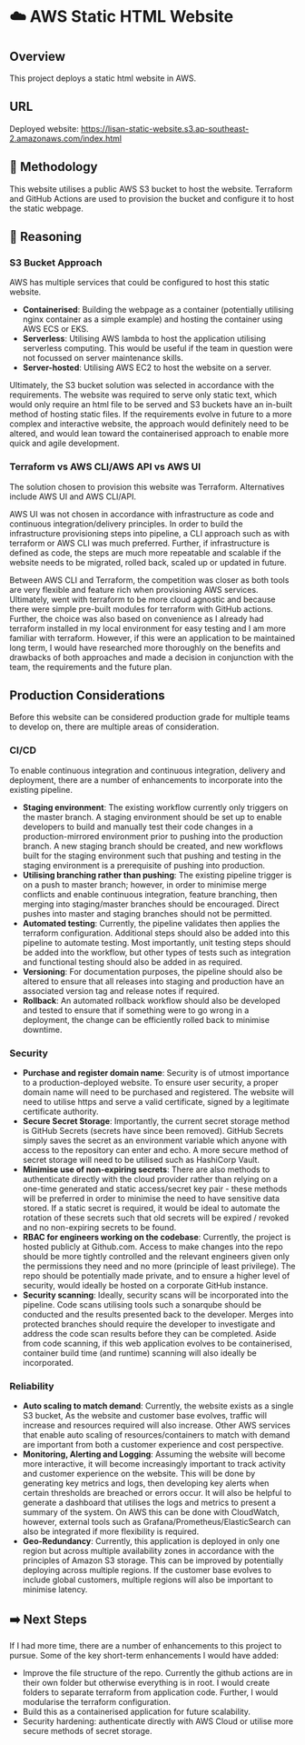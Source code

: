 # ☁️ AWS Static HTML Website

## Overview

This project deploys a static html website in AWS.

## URL

Deployed website: https://lisan-static-website.s3.ap-southeast-2.amazonaws.com/index.html

## 🚧 Methodology

This website utilises a public AWS S3 bucket to host the website. Terraform and GitHub Actions are used to provision the bucket and configure it to host the static webpage.

## 💭 Reasoning 

### S3 Bucket Approach

AWS has multiple services that could be configured to host this static website. 
- **Containerised**: Building the webpage as a container (potentially utilising nginx container as a simple example) and hosting the container using AWS ECS or EKS.
- **Serverless**: Utilising AWS lambda to host the application utilising serverless computing. This would be useful if the team in question were not focussed on server maintenance skills. 
- **Server-hosted**: Utilising AWS EC2 to host the website on a server.

Ultimately, the S3 bucket solution was selected in accordance with the requirements. The website was required to serve only static text, which would only require an html file to be served and S3 buckets have an in-built method of hosting static files. If the requirements evolve in future to a more complex and interactive website, the approach would definitely need to be altered, and would lean toward the containerised approach to enable more quick and agile development.

### Terraform vs AWS CLI/AWS API vs AWS UI

The solution chosen to provision this website was Terraform. Alternatives include AWS UI and AWS CLI/API.

AWS UI was not chosen in accordance with infrastructure as code and continuous integration/delivery principles. In order to build the infrastructure provisioning steps into pipeline, a CLI approach such as with terraform or AWS CLI was much preferred. Further, if infrastructure is defined as code, the steps are much more repeatable and scalable if the website needs to be migrated, rolled back, scaled up or updated in future.

Between AWS CLI and Terraform, the competition was closer as both tools are very flexible and feature rich when provisioning AWS services. Ultimately, went with terraform to be more cloud agnostic and because there were simple pre-built modules for terraform with GitHub actions. Further, the choice was also based on convenience as I already had terraform installed in my local environment for easy testing and I am more familiar with terraform. However, if this were an application to be maintained long term, I would have researched more thoroughly on the benefits and drawbacks of both approaches and made a decision in conjunction with the team, the requirements and the future plan.

## Production Considerations

Before this website can be considered production grade for multiple teams to develop on, there are multiple areas of consideration.

### CI/CD

To enable continuous integration and continuous integration, delivery and deployment, there are a number of enhancements to incorporate into the existing pipeline.
​​
- **Staging environment**: The existing workflow currently only triggers on the master branch. A staging environment should be set up to enable developers to build and manually test their code changes in a production-mirrored environment prior to pushing into the production branch. A new staging branch should be created, and new workflows built for the staging environment such that pushing and testing in the staging environment is a prerequisite of pushing into production.
- **Utilising branching rather than pushing**: The existing pipeline trigger is on a push to master branch; however, in order to minimise merge conflicts and enable continuous integration, feature branching, then merging into staging/master branches should be encouraged. Direct pushes into master and staging branches should not be permitted.
- **Automated testing**: Currently, the pipeline validates then applies the terraform configuration. Additional steps should also be added into this pipeline to automate testing. Most importantly, unit testing steps should be added into the workflow, but other types of tests such as integration and functional testing should also be added in as required.
- **Versioning**: For documentation purposes, the pipeline should also be altered to ensure that all releases into staging and production have an associated version tag and release notes if required.
- **Rollback**: An automated rollback workflow should also be developed and tested to ensure that if something were to go wrong in a deployment, the change can be efficiently rolled back to minimise downtime.

### Security

- **Purchase and register domain name**: Security is of utmost importance to a production-deployed website. To ensure user security, a proper domain name will need to be purchased and registered. The website will need to utilise https and serve a valid certificate, signed by a legitimate certificate authority.
- **Secure Secret Storage**: Importantly, the current secret storage method is GitHub Secrets (secrets have since been removed). GitHub Secrets simply saves the secret as an environment variable which anyone with access to the repository can enter and echo. A more secure method of secret storage will need to be utilised such as HashiCorp Vault. 
- **Minimise use of non-expiring secrets**: There are also methods to authenticate directly with the cloud provider rather than relying on a one-time generated and static access/secret key pair - these methods will be preferred in order to minimise the need to have sensitive data stored. If a static secret is required, it would be ideal to automate the rotation of these secrets such that old secrets will be expired / revoked and no non-expiring secrets to be found.
- **RBAC for engineers working on the codebase**: Currently, the project is hosted publicly at Github.com. Access to make changes into the repo should be more tightly controlled and the relevant engineers given only the permissions they need and no more (principle of least privilege). The repo should be potentially made private, and to ensure a higher level of security, would ideally be hosted on a corporate GitHub instance.
- **Security scanning**: Ideally, security scans will be incorporated into the pipeline. Code scans utilising tools such a sonarqube should be conducted and the results presented back to the developer. Merges into protected branches should require the developer to investigate and address the code scan results before they can be completed. Aside from code scanning, if this web application evolves to be containerised, container build time (and runtime) scanning will also ideally be incorporated.

### Reliability
- **Auto scaling to match demand**: Currently, the website exists as a single S3 bucket, As the website and customer base evolves, traffic will increase and resources required will also increase. Other AWS services that enable auto scaling of resources/containers to match with demand are important from both a customer experience and cost perspective.
- **Monitoring, Alerting and Logging**: Assuming the website will become more interactive, it will become increasingly important to track activity and customer experience on the website. This will be done by generating key metrics and logs, then developing key alerts when certain thresholds are breached or errors occur. It will also be helpful to generate a dashboard that utilises the logs and metrics to present a summary of the system. On AWS this can be done with CloudWatch, however, external tools such as Grafana/Prometheus/ElasticSearch can also be integrated if more flexibility is required.
- **Geo-Redundancy**: Currently, this application is deployed in only one region but across multiple availability zones in accordance with the principles of Amazon S3 storage. This can be improved by potentially deploying across multiple regions. If the customer base evolves to include global customers, multiple regions will also be important to minimise latency.

## ➡️ Next Steps

If I had more time, there are a number of enhancements to this project to pursue. Some of the key short-term enhancements I would have added:
- Improve the file structure of the repo. Currently the github actions are in their own folder but otherwise everything is in root. I would create folders to separate terraform from application code. Further, I would modularise the terraform configuration.
- Build this as a containerised application for future scalability.
- Security hardening: authenticate directly with AWS Cloud or utilise more secure methods of secret storage.
